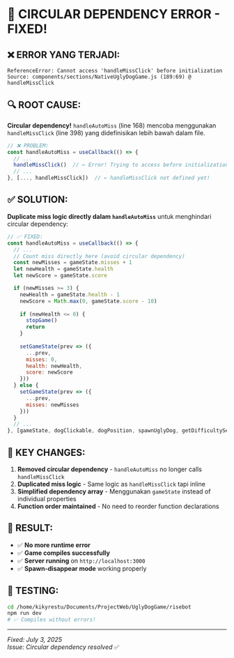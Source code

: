 # 🐛 CIRCULAR DEPENDENCY ERROR - FIXED!

## ❌ **ERROR YANG TERJADI:**
```
ReferenceError: Cannot access 'handleMissClick' before initialization
Source: components/sections/NativeUglyDogGame.js (189:69) @ handleMissClick
```

## 🔍 **ROOT CAUSE:**
**Circular dependency!** `handleAutoMiss` (line 168) mencoba menggunakan `handleMissClick` (line 398) yang didefinisikan lebih bawah dalam file.

```javascript
// ❌ PROBLEM:
const handleAutoMiss = useCallback(() => {
  // ...
  handleMissClick()  // ← Error! Trying to access before initialization
  // ...
}, [..., handleMissClick])  // ← handleMissClick not defined yet!
```

## ✅ **SOLUTION:**
**Duplicate miss logic directly dalam `handleAutoMiss`** untuk menghindari circular dependency:

```javascript
// ✅ FIXED:
const handleAutoMiss = useCallback(() => {
  // ...
  // Count miss directly here (avoid circular dependency)
  const newMisses = gameState.misses + 1
  let newHealth = gameState.health
  let newScore = gameState.score

  if (newMisses >= 3) {
    newHealth = gameState.health - 1
    newScore = Math.max(0, gameState.score - 10)
    
    if (newHealth <= 0) {
      stopGame()
      return
    }
    
    setGameState(prev => ({
      ...prev,
      misses: 0,
      health: newHealth,
      score: newScore
    }))
  } else {
    setGameState(prev => ({
      ...prev,
      misses: newMisses
    }))
  }
  // ...
}, [gameState, dogClickable, dogPosition, spawnUglyDog, getDifficultySettings, stopGame])
```

## 🎯 **KEY CHANGES:**
1. **Removed circular dependency** - `handleAutoMiss` no longer calls `handleMissClick`
2. **Duplicated miss logic** - Same logic as `handleMissClick` tapi inline
3. **Simplified dependency array** - Menggunakan `gameState` instead of individual properties
4. **Function order maintained** - No need to reorder function declarations

## 🚀 **RESULT:**
- ✅ **No more runtime error**
- ✅ **Game compiles successfully** 
- ✅ **Server running** on `http://localhost:3000`
- ✅ **Spawn-disappear mode** working properly

## 🧪 **TESTING:**
```bash
cd /home/kikyrestu/Documents/ProjectWeb/UglyDogGame/risebot
npm run dev
# ✅ Compiles without errors!
```

---
*Fixed: July 3, 2025*  
*Issue: Circular dependency resolved* ✅
